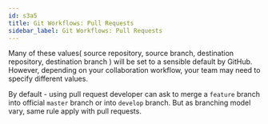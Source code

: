 ```yaml
---
id: s3a5
title: Git Workflows: Pull Requests
sidebar_label: Git Workflows: Pull Requests
---
```


Many of these values( source repository, source branch, destination repository, destination branch ) will be set to a sensible default by GitHub.
However, depending on your collaboration workflow, your team may need to specify different values.

By default - using pull request developer can ask to merge a `feature` branch into official `master` branch or into `develop` branch. But as branching model vary, same rule apply with pull requests.
